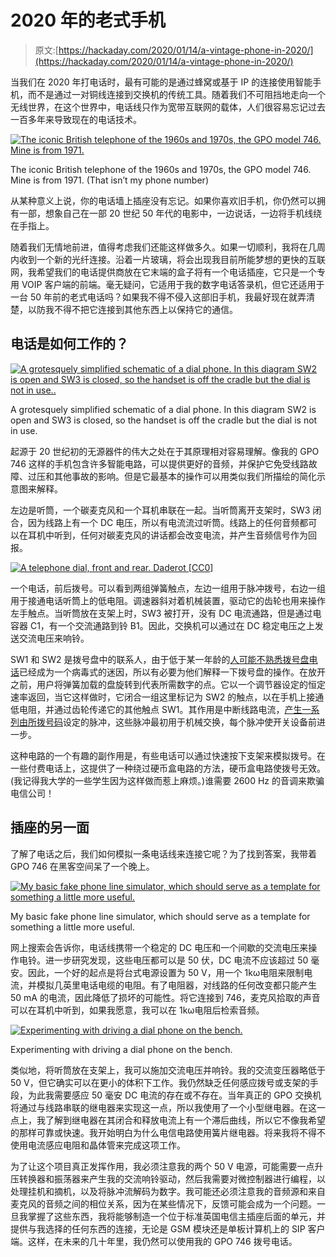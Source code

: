 # 2020 年的老式手机

> 原文:[https://hackaday.com/2020/01/14/a-vintage-phone-in-2020/](https://hackaday.com/2020/01/14/a-vintage-phone-in-2020/)

当我们在 2020 年打电话时，最有可能的是通过蜂窝或基于 IP 的连接使用智能手机，而不是通过一对铜线连接到交换机的传统工具。随着我们不可阻挡地走向一个无线世界，在这个世界中，电话线只作为宽带互联网的载体，人们很容易忘记过去一百多年来导致现在的电话技术。

[![The iconic British telephone of the 1960s and 1970s, the GPO model 746\. Mine is from 1971.](../Images/1d3e9421a9f55eba3e9cacb58464b46d.png)](https://hackaday.com/wp-content/uploads/2019/12/GPO746-on-desk.jpg)

The iconic British telephone of the 1960s and 1970s, the GPO model 746\. Mine is from 1971\. (That isn’t my phone number)

从某种意义上说，你的电话墙上插座没有忘记。如果你喜欢旧手机，你仍然可以拥有一部，想象自己在一部 20 世纪 50 年代的电影中，一边说话，一边将手机线绕在手指上。

随着我们无情地前进，值得考虑我们还能这样做多久。如果一切顺利，我将在几周内收到一个新的光纤连接。沿着一片玻璃，将会出现我目前所能梦想的更快的互联网，我希望我们的电话提供商放在它末端的盒子将有一个电话插座，它只是一个专用 VOIP 客户端的前端。毫无疑问，它适用于我的数字电话答录机，但它还适用于一台 50 年前的老式电话吗？如果我不得不侵入这部旧手机，我最好现在就弄清楚，以防我不得不把它连接到其他东西上以保持它的通信。

## 电话是如何工作的？

[![A grotesquely simplified schematic of a dial phone. In this diagram SW2 is open and SW3 is closed, so the handset is off the cradle but the dial is not in use..](../Images/88209f39c6f440df8fb0c11a62f08ff1.png)](https://hackaday.com/wp-content/uploads/2019/12/simple-phone-schematic-1.jpg)

A grotesquely simplified schematic of a dial phone. In this diagram SW2 is open and SW3 is closed, so the handset is off the cradle but the dial is not in use.

起源于 20 世纪初的无源器件的伟大之处在于其原理相对容易理解。像我的 GPO 746 这样的手机包含许多智能电路，可以提供更好的音频，并保护它免受线路故障、过压和其他事故的影响。但是它最基本的操作可以用类似我们所描绘的简化示意图来解释。

左边是听筒，一个碳麦克风和一个耳机串联在一起。当听筒离开支架时，SW3 闭合，因为线路上有一个 DC 电压，所以有电流流过听筒。线路上的任何音频都可以在耳机中听到，任何对碳麦克风的讲话都会改变电流，并产生音频信号作为回报。

[![A telephone dial, front and rear. Daderot [CC0]](../Images/26e7b5681dbd60ecf5d79a13eb79ad0f.png)](https://hackaday.com/wp-content/uploads/2019/12/1024px-Automatic_Electric_821C_rotary_dial_-_Telephone_Museum_-_Waltham_Massachusetts_-_DSC08171.jpg) 

一个电话，前后拨号。可以看到两组弹簧触点，左边一组用于脉冲拨号，右边一组用于接通电话听筒上的低电阻。调速器斜对着机械装置，驱动它的齿轮也用来操作左手触点。当听筒放在支架上时，SW3 被打开，没有 DC 电流通路，但是通过电容器 C1，有一个交流通路到铃 B1。因此，交换机可以通过在 DC 稳定电压之上发送交流电压来响铃。

SW1 和 SW2 是拨号盘中的联系人，由于低于某一年龄的[人可能不熟悉拨号盘电话](https://www.youtube.com/watch?v=8HyyAlcoUXo)已经成为一个病毒式的迷因，所以有必要为他们解释一下拨号盘的操作。在放开之前，用户将弹簧加载的盘旋转到代表所需数字的点。它以一个调节器设定的恒定速率返回，当它这样做时，它闭合一组这里标记为 SW2 的触点，以在手机上接通低电阻，并通过齿轮传递它的其他触点 SW1。其作用是中断线路电流，[产生一系列由所拨号码](https://en.wikipedia.org/wiki/File:Rotary_Dial,_Dialing_Back_with_LEDs.ogv)设定的脉冲，这些脉冲最初用于机械交换，每个脉冲使开关设备前进一步。

这种电路的一个有趣的副作用是，有些电话可以通过快速按下支架来模拟拨号。在一些付费电话上，这提供了一种绕过硬币盒电路的方法，硬币盒电路使拨号无效。(我记得我大学的一些学生因为这样做而惹上麻烦。)谁需要 2600 Hz 的音调来欺骗电信公司！

## 插座的另一面

了解了电话之后，我们如何模拟一条电话线来连接它呢？为了找到答案，我带着 GPO 746 在黑客空间呆了一个晚上。

[![My basic fake phone line simulator, which should serve as a template for something a little more useful.](../Images/a2e34d124c64f31689adb42ce64a7375.png)](https://hackaday.com/wp-content/uploads/2019/12/simple-phoneline-schematic.jpg)

My basic fake phone line simulator, which should serve as a template for something a little more useful.

网上搜索会告诉你，电话线携带一个稳定的 DC 电压和一个间歇的交流电压来操作电铃。进一步研究发现，这些电压都可以是 50 伏，DC 电流不应该超过 50 毫安。因此，一个好的起点是将台式电源设置为 50 V，用一个 1kω电阻来限制电流，并模拟几英里电话电缆的电阻。有了电阻器，对线路的任何改变都只能产生 50 mA 的电流，因此降低了损坏的可能性。将它连接到 746，麦克风拾取的声音可以在耳机中听到，如果我愿意，我可以在 1kω电阻后检索音频。

[![Experimenting with driving a dial phone on the bench.](../Images/7ca81e37b9a8b26b9d3540ce1edd84e9.png)](https://hackaday.com/wp-content/uploads/2019/12/gpo746-on-bench.jpg)

Experimenting with driving a dial phone on the bench.

类似地，将听筒放在支架上，我可以施加交流电压并响铃。我的交流变压器略低于 50 V，但它确实可以在更小的体积下工作。我仍然缺乏任何感应拨号或支架的手段，为此我需要感应 50 毫安 DC 电流的存在或不存在。当年真正的 GPO 交换机将通过与线路串联的继电器来实现这一点，所以我使用了一个小型继电器。在这一点上，我了解到继电器在其闭合和释放电流上有一个滞后曲线，所以它不像我希望的那样可靠或快速。我开始明白为什么电信电路使用簧片继电器。将来我将不得不使用电流感应电阻和晶体管来完成这项工作。

为了让这个项目真正发挥作用，我必须注意我的两个 50 V 电源，可能需要一点升压转换器和振荡器来产生我的交流响铃驱动，然后我需要对微控制器进行编程，以处理挂机和摘机，以及将脉冲流解码为数字。我可能还必须注意我的音频源和来自麦克风的音频之间的相位关系，因为在某些情况下，反馈可能会成为一个问题。一旦我掌握了这些东西，我将能够制造一个位于标准英国电信主插座后面的单元，并提供与我选择的任何东西的连接，无论是 GSM 模块还是单板计算机上的 SIP 客户端。这样，在未来的几十年里，我仍然可以使用我的 GPO 746 拨号电话。